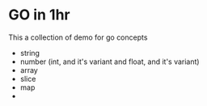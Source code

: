 # GO in 1hr

This a collection of demo for go concepts

- string
- number (int, and it's variant and float, and it's variant)
- array
- slice
- map
- 
